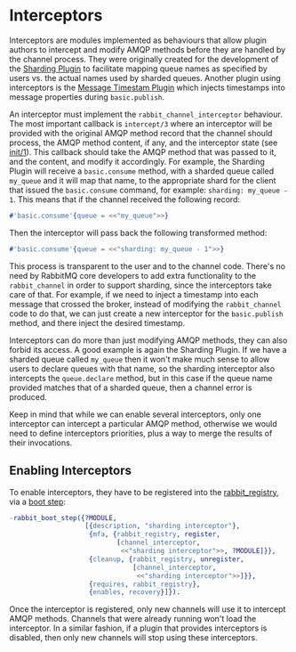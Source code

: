 # Interceptors #

Interceptors are modules implemented as behaviours that allow plugin
authors to intercept and modify AMQP methods before they are handled
by the channel process. They were originally created for the
development of the
[Sharding Plugin](https://github.com/rabbitmq/rabbitmq-sharding/blob/master/README.extra.md#intercepted-channel-behaviour)
to facilitate mapping queue names as specified by users vs. the actual
names used by sharded queues. Another plugin using interceptors is the
[Message Timestam Plugin](https://github.com/rabbitmq/rabbitmq-message-timestamp)
which injects timestamps into message properties during
`basic.publish`.

An interceptor must implement the `rabbit_channel_interceptor`
behaviour. The most important callback is `intercept/3` where an
interceptor will be provided with the original AMQP method record that
the channel should process, the AMQP method content, if any, and the
interceptor state (see
[init/1](https://github.com/rabbitmq/rabbitmq-common/blob/master/src/rabbit_channel_interceptor.erl#L36)). This
callback should take the AMQP method that was passed to it, and the
content, and modify it accordingly. For example, the Sharding Plugin
will receive a `basic.consume` method, with a sharded queue called
`my_queue` and it will map that name, to the appropriate shard for the
client that issued the `basic.consume` command, for example:
`sharding: my_queue - 1`. This means that if the channel received the
following record:

```erlang
#'basic.consume'{queue = <<"my_queue">>}
```

Then the interceptor will pass back the following transformed method:

```erlang
#'basic.consume'{queue = <<"sharding: my_queue - 1">>}
```

This process is transparent to the user and to the channel
code. There's no need by RabbitMQ core developers to add extra
functionality to the `rabbit_channel` in order to support sharding,
since the interceptors take care of that. For example, if we need to
inject a timestamp into each message that crossed the broker, instead
of modifying the `rabbit_channel` code to do that, we can just create
a new interceptor for the `basic.publish` method, and there inject the
desired timestamp.

Interceptors can do more than just modifying AMQP methods, they can
also forbid its access. A good example is again the Sharding
Plugin. If we have a sharded queue called `my_queue` then it won't
make much sense to allow users to declare queues with that name, so
the sharding interceptor also intercepts the `queue.declare` method,
but in this case if the queue name provided matches that of a sharded
queue, then a channel error is produced.

Keep in mind that while we can enable several interceptors, only one
interceptor can intercept a particular AMQP method, otherwise we would
need to define interceptors priorities, plus a way to merge the
results of their invocations.

## Enabling Interceptors ##

To enable interceptors, they have to be registered into the
[rabbit_registry](./rabbit_registry.md), via a
[boot step](./boot_steps.md):

```erlang
-rabbit_boot_step({?MODULE,
                   [{description, "sharding interceptor"},
                    {mfa, {rabbit_registry, register,
                           [channel_interceptor,
                            <<"sharding interceptor">>, ?MODULE]}},
                    {cleanup, {rabbit_registry, unregister,
                               [channel_interceptor,
                                <<"sharding interceptor">>]}},
                    {requires, rabbit_registry},
                    {enables, recovery}]}).
```

Once the interceptor is registered, only new channels will use it to
intercept AMQP methods. Channels that were already running won't load
the interceptor. In a similar fashion, if a plugin that provides
interceptors is disabled, then only new channels will stop using these
interceptors.
